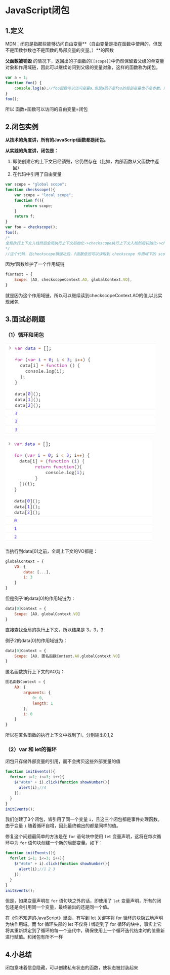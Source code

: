 # JavaScript闭包

## 1.定义

MDN：闭包是指那些能够访问自由变量**（自由变量是指在函数中使用的，但既不是函数参数也不是函数的局部变量的变量。）**的函数

 **父函数被销毁** 的情况下，返回出的子函数的`[[scope]]`中仍然保留着父级的单变量对象和作用域链，因此可以继续访问到父级的变量对象，这样的函数称为闭包。

```js
var a = 1;
function foo() {
    console.log(a);//foo函数可以访问变量a,但是a既不是foo的局部变量也不是参数，所以a是自由变量
}
foo();
```

所以 函数+函数可以访问的自由变量=闭包

## 2.闭包实例

**从技术的角度讲，所有的JavaScript函数都是闭包。**

**从实践的角度讲，闭包是：**

1. 即使创建它的上下文已经销毁，它仍然存在（比如，内部函数从父函数中返回）
2. 在代码中引用了自由变量

```js
var scope = "global scope";
function checkscope(){
    var scope = "local scope";
    function f(){
        return scope;
    }
    return f;
}
var foo = checkscope();
foo();
/*
全局执行上下文入栈然后全局执行上下文初始化->checkscope执行上下文入栈然后初始化->checkscope上下文出栈->f入栈然后初始化->f出栈
*/
//这个代码，在checkscope销毁之后，f函数依旧可以读取到 checkscope 作用域下的 scope 值，就是因为闭包
```

因为f函数维护了一个作用域链

```js
fContext = {
    Scope: [AO, checkscopeContext.AO, globalContext.VO],
}
```

就是因为这个作用域链，所以可以继续读到checkscopeContext.AO的值,以此实现闭包

## 3.面试必刷题

### （1）循环和闭包

![](images/image-20200416183610235.png)

![](images/image-20200416183547197.png)

当执行到data[0]之前，全局上下文的VO都是：

```js
globalContext = {
    VO: {
        data: [...],
        i: 3
    }
}
```

但是例子1的data[0]的作用域链为：

```js
data[0]Context = {
    Scope: [AO, globalContext.VO]
}
```

直接查找全局的执行上下文，所以结果是 3，3，3

例子2的data[0]的作用域链为：

```js
data[0]Context = {
    Scope: [AO, 匿名函数Context.AO,globalContext.VO]
}
```

匿名函数执行上下文的AO为：

```js
匿名函数Context = {
    AO: {
        arguments: {
            0: 0,
            length: 1
        },
        i: 0
    }
}
```

所以在匿名函数的执行上下文中找到了i，分别输出0,1,2

### （2）var 和 let的循环

闭包只存储外部变量的引用，而不会拷贝这些外部变量的值

```js
function initEvents(){
  for(var i=1; i<=3; i++){
    $("#btn" + i).click(function showNumber(){
      alert(i);//4
    });
  }
}
initEvents();
```

我们创建了3个闭包，皆引用了同一个变量 `i`，且这三个闭包都是事件处理函数。由于变量 `i` 随着循环自增，因此最终输出的都是同样的值。

修复这个问题最简单的方法是在 `for` 语句块中使用 `let` 变量声明，这将在每次循环中为 `for` 语句块创建一个新的局部变量。如下：

```js
function initEvents(){
  for(let i=1; i<=3; i++){
    $("#btn" + i).click(function showNumber(){
      alert(i);//1 2 3
    });
  }
}
initEvents();
```

但是，如果变量声明在 `for` 语句块之外的话，即使用了 `let` 变量声明，所有的闭包还是会引用同一个变量，最终输出的还是同一个值。

在《你不知道的JavaScript》里面，有写到 let 关键字将 for 循环的块隐式地声明为块作用域。而 for 循环头部的 let 不仅将 i 绑定到了 for 循环的块中，事实上它将其重新绑定到了循环的每一个迭代中，确保使用上一个循环迭代结束时的值重新进行赋值。和闭包有所不一样

## 4.小总结

 闭包意味着信息隐藏，可以创建私有状态的函数，使状态被封装起来

